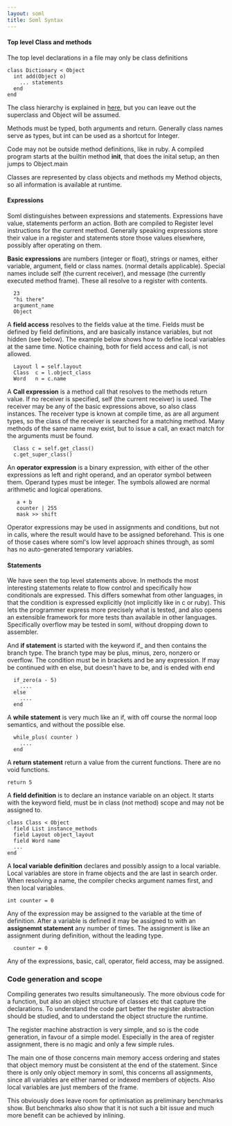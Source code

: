 ```yaml
---
layout: soml
title: Soml Syntax
---
```



#### Top level Class and methods

The top level declarations in a file may only be class definitions

    class Dictionary < Object
      int add(Object o)
        ... statements
      end
    end

The class hierarchy is explained in [here](./parfait.html), but you can leave out the superclass
and Object will be assumed.

Methods must be typed, both arguments and return. Generally class names serve as types, but int can
be used as a shortcut for Integer.

Code may not be outside method definitions, like in ruby. A compiled program starts at the builtin
method __init__, that does the inital setup, an then jumps to Object.main

Classes are represented by class objects and methods my Method objects, so all information is available
at runtime.

#### Expressions

Soml distinguishes between expressions and statements. Expressions have value, statements perform an
action. Both are compiled to Register level instructions for the current method. Generally speaking
expressions store their value in a register and statements store those values elsewhere, possibly
after operating on them.

**Basic expressions** are numbers (integer or float), strings or names, either variable, argument,
field or class names. (normal details applicable). Special names include self (the current
receiver), and message (the currently executed method frame). These all resolve to a register
with contents.

      23
      "hi there"
      argument_name
      Object

A **field access** resolves to the fields value at the time. Fields must be defined by
field definitions, and are basically instance variables, but not hidden (see below).
The example below shows how to define local variables at the same time. Notice chaining, both for
field access and call, is not allowed.

      Layout l = self.layout
      Class  c = l.object_class
      Word   n = c.name

A **Call expression** is a method call that resolves to the methods return value. If no receiver is
specified, self (the current receiver) is used. The receiver may be any of the basic expressions
above, so also class instances. The receiver type is known at compile time, as are all argument
types, so the class of the receiver is searched for a matching method. Many methods of the same
name may exist, but to issue a call, an exact match for the arguments must be found.

      Class c = self.get_class()
      c.get_super_class()

An **operator expression** is a binary expression, with either of the other expressions as left
and right operand, and an operator symbol between them. Operand types must be integer.
The symbols allowed are normal arithmetic and logical operations.

       a + b
       counter | 255
       mask >> shift

Operator expressions may be used in assignments and conditions, but not in calls, where the result
would have to be assigned beforehand. This is one of those cases where soml's low level approach
shines through, as soml has no auto-generated temporary variables.

#### Statements

We have seen the top level statements above. In methods the most interesting statements relate to
flow control and specifically how conditionals are expressed. This differs somewhat from other
languages, in that the condition is expressed explicitly (not implicitly like in c or ruby).
This lets the programmer express more precisely what is tested, and also opens an extensible
framework for more tests than available in other languages. Specifically overflow may be tested in
soml, without dropping down to assembler.

And **if statement** is started with the keyword if_ and then contains the branch type. The branch
type may be plus, minus, zero, nonzero or overflow. The condition must be in brackets and be any
expression. If may be continued with en else, but doesn't have to be, and is ended with end

      if_zero(a - 5)
        ....
      else
        ....
      end

A **while statement** is very much like an if, with off course the normal loop semantics, and
without the possible else.

      while_plus( counter )
        ....
      end

A **return statement** return a value from the current functions. There are no void functions.

    return 5


A **field definition** is to declare an instance variable on an object. It starts with the keyword
field, must be in class (not method) scope and may not be assigned to.

    class Class < Object
      field List instance_methods
      field Layout object_layout
      field Word name
      ...
    end

A **local variable definition** declares and possibly assign to a local variable. Local variables
are store in frame objects and the are last in search order. When resolving a name, the compiler
checks argument names first, and then local variables.

    int counter = 0

Any of the expression may be assigned to the variable at the time of definition. After a variable is
defined it may be assigned to with an **assignemnt statement** any number of times. The assignment
is like an assignment during definition, without the leading type.

      counter = 0

Any of the expressions, basic, call, operator, field access, may be assigned.

### Code generation and scope

Compiling generates two results simultaneously. The more obvious code for a function, but also an
object structure of classes etc that capture the declarations. To understand the code part better
the register abstraction should be studied, and to understand the object structure the runtime.

The register machine abstraction is very simple, and so is the code generation, in favour of a simple
model. Especially in the area of register assignment, there is no magic and only a few simple rules.

The main one of those concerns main memory access ordering and states that object memory must
be consistent at the end of the statement. Since there is only only object memory in soml, this
concerns all assignments, since all variables are either named or indexed members of objects.
Also local variables are just members of the frame.

This obviously does leave room for optimisation as preliminary benchmarks show. But benchmarks also
show that it is not such a bit issue and much more benefit can be achieved by inlining.
